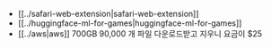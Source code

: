 - [[../safari-web-extension|safari-web-extension]]
- [[../huggingface-ml-for-games|huggingface-ml-for-games]]
- [[../aws|aws]] 700GB 90,000 개 파일 다운로드받고 지우니 요금이 $25 
